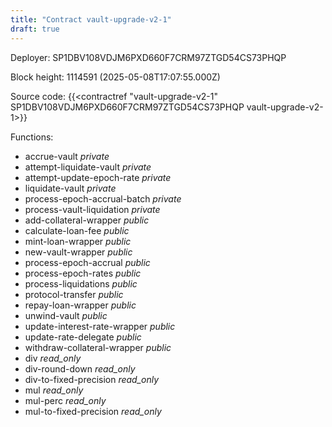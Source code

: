 ```yaml
---
title: "Contract vault-upgrade-v2-1"
draft: true
---
```

Deployer: SP1DBV108VDJM6PXD660F7CRM97ZTGD54CS73PHQP


 



Block height: 1114591 (2025-05-08T17:07:55.000Z)

Source code: {{<contractref "vault-upgrade-v2-1" SP1DBV108VDJM6PXD660F7CRM97ZTGD54CS73PHQP vault-upgrade-v2-1>}}

Functions:

* accrue-vault _private_
* attempt-liquidate-vault _private_
* attempt-update-epoch-rate _private_
* liquidate-vault _private_
* process-epoch-accrual-batch _private_
* process-vault-liquidation _private_
* add-collateral-wrapper _public_
* calculate-loan-fee _public_
* mint-loan-wrapper _public_
* new-vault-wrapper _public_
* process-epoch-accrual _public_
* process-epoch-rates _public_
* process-liquidations _public_
* protocol-transfer _public_
* repay-loan-wrapper _public_
* unwind-vault _public_
* update-interest-rate-wrapper _public_
* update-rate-delegate _public_
* withdraw-collateral-wrapper _public_
* div _read_only_
* div-round-down _read_only_
* div-to-fixed-precision _read_only_
* mul _read_only_
* mul-perc _read_only_
* mul-to-fixed-precision _read_only_
